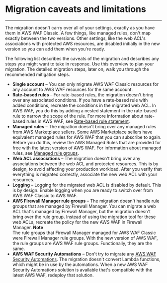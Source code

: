 # Migration caveats and limitations<a name="waf-migrating-caveats"></a>

****  
The migration doesn't carry over all of your settings, exactly as you have them in AWS WAF Classic\. A few things, like managed rules, don't map exactly between the two versions\. Other settings, like the web ACL's associations with protected AWS resources, are disabled initially in the new version so you can add them when you're ready\. 

The following list describes the caveats of the migration and describes any steps you might want to take in response\. Use this overview to plan your migration\. The detailed migration steps, later on, walk you through the recommended mitigation steps\. 
+ **Single account** – You can only migrate AWS WAF Classic resources for any account to AWS WAF resources for the same account\. 
+ **Rate\-based rules** – For rate\-based rules, the migration doesn't bring over any associated conditions\. If you have a rate\-based rule with added conditions, recreate the conditions in the migrated web ACL\. In AWS WAF, you do this by adding a nested statement in the rate\-based rule to narrow the scope of the rule\. For more information about rate\-based rules in AWS WAF, see [Rate\-based rule statement](waf-rule-statement-type-rate-based.md)\.
+ **Managed rules** – The migration doesn't bring over any managed rules from AWS Marketplace sellers\. Some AWS Marketplace sellers have equivalent managed rules for AWS WAF that you can subscribe to again\. Before you do this, review the AWS Managed Rules that are provided for free with the latest version of AWS WAF\. For information about managed rules, see [Managed rule groups](waf-managed-rule-groups.md)\. 
+ **Web ACL associations** – The migration doesn't bring over any associations between the web ACL and protected resources\. This is by design, to avoid affecting your production workload\. After you verify that everything is migrated correctly, associate the new web ACL with your resources\.
+ **Logging** – Logging for the migrated web ACL is disabled by default\. This is by design\. Enable logging when you are ready to switch over from AWS WAF Classic to AWS WAF\.
+ **AWS Firewall Manager rule groups** – The migration doesn't handle rule groups that are managed by Firewall Manager\. You can migrate a web ACL that's managed by Firewall Manager, but the migration doesn't bring over the rule group\. Instead of using the migration tool for these web ACLs, recreate the policy for the new AWS WAF in Firewall Manager\. 
**Note**  
The rule groups that Firewall Manager managed for AWS WAF Classic were Firewall Manager rule groups\. With the new version of AWS WAF, the rule groups are AWS WAF rule groups\. Functionally, they are the same\. 
+ **AWS WAF Security Automations** – Don't try to migrate any [AWS WAF Security Automations](https://aws.amazon.com/solutions/aws-waf-security-automations/)\. The migration doesn't convert Lambda functions, which might be in use by the automations\. When a new AWS WAF Security Automations solution is available that's compatible with the latest AWS WAF, redeploy that solution\.
